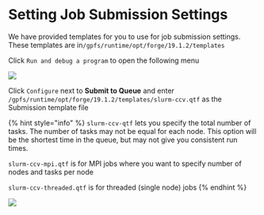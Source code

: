 # Setting Job Submission Settings

We have provided templates for you to use for job submission settings. These templates are in`/gpfs/runtime/opt/forge/19.1.2/templates`

Click `Run and debug a program` to open the following menu

![](../../.gitbook/assets/screen-shot-2019-08-05-at-3.20.08-pm.png)

Click `Configure` next to **Submit to Queue** and enter `/gpfs/runtime/opt/forge/19.1.2/templates/slurm-ccv.qtf` as the Submission template file

{% hint style="info" %}
`slurm-ccv-qtf` lets you specify the total number of tasks. The number of tasks may not be equal for each node. This option will be the shortest time in the queue, but may not give you consistent run times.

`slurm-ccv-mpi.qtf` is for MPI jobs where you want to specify number of nodes and tasks per node

`slurm-ccv-threaded.qtf` is for threaded \(single node\) jobs
{% endhint %}

![](../../.gitbook/assets/screen-shot-2019-08-05-at-3.22.32-pm.png)

